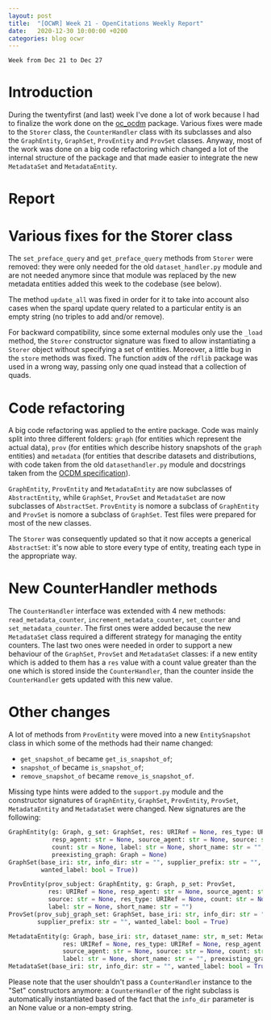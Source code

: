 ```yaml
---
layout: post
title:  "[OCWR] Week 21 - OpenCitations Weekly Report"
date:   2020-12-30 10:00:00 +0200
categories: blog ocwr
---
```

`Week from Dec 21 to Dec 27`

# Introduction
During the twentyfirst (and last) week I've done a lot of work because I had to finalize the work done on the
[oc_ocdm][oc_ocdm_github] package. Various fixes were made to the `Storer` class, the `CounterHandler` class with
its subclasses and also the `GraphEntity`, `GraphSet`, `ProvEntity` and `ProvSet` classes. Anyway, most of
the work was done on a big code refactoring which changed a lot of the internal structure of the package and that
made easier to integrate the new `MetadataSet` and `MetadataEntity`.

# Report

# Various fixes for the Storer class
The `set_preface_query` and `get_preface_query` methods from `Storer` were removed: they were only needed for the old
`dataset_handler.py` module and are not needed anymore since that module was replaced by the new metadata entities added
this week to the codebase (see below).

The method `update_all` was fixed in order for it to take into account also cases when the sparql update query related
to a particular entity is an empty string (no triples to add and/or remove).

For backward compatibility, since some external modules only use the `_load` method, the `Storer` constructor signature
was fixed to allow instantiating a `Storer` object without specifying a set of entities. Moreover, a little bug in the
`store` methods was fixed. The function `addN` of the `rdflib` package was used in a wrong way, passing only one quad
instead that a collection of quads.

# Code refactoring
A big code refactoring was applied to the entire package. Code was mainly split into three different folders: `graph` (for
entities which represent the actual data), `prov` (for entities which describe history snapshots of the `graph` entities)
and `metadata` (for entities that describe datasets and distributions, with code taken from the old `datasethandler.py` module
and docstrings taken from the [OCDM specification][ocdm-2.0.1]).

`GraphEntity`, `ProvEntity` and `MetadataEntity` are now subclasses of `AbstractEntity`, while `GraphSet`, `ProvSet` and 
`MetadataSet` are now subclasses of `AbstractSet`. `ProvEntity` is nomore a subclass of `GraphEntity` and `ProvSet` is nomore
a subclass of `GraphSet`. Test files were prepared for most of the new classes.

The `Storer` was consequently updated so that it now accepts a generical `AbstractSet`: it's now able to store every type of
entity, treating each type in the appropriate way.

# New CounterHandler methods
The `CounterHandler` interface was extended with 4 new methods: `read_metadata_counter`, `increment_metadata_counter`,
`set_counter` and `set_metadata_counter`. The first ones were added because the new `MetadataSet` class required a different
strategy for managing the entity counters. The last two ones were needed in order to support a new behaviour of the
`GraphSet`, `ProvSet` and `MetadataSet` classes: if a new entity which is added to them has a `res` value with a count
value greater than the one which is stored inside the `CounterHandler`, than the counter inside the `CounterHandler`
gets updated with this new value.

# Other changes
A lot of methods from `ProvEntity` were moved into a new `EntitySnapshot` class in which some of the methods had their
name changed:
  * `get_snapshot_of` became `get_is_snapshot_of`;
  * `snapshot_of` became `is_snapshot_of`;
  * `remove_snapshot_of` became `remove_is_snapshot_of`.

Missing type hints were added to the `support.py` module and the constructor signatures of `GraphEntity`, `GraphSet`, `ProvEntity`, 
`ProvSet`, `MetadataEntity` and `MetadataSet` were changed. New signatures are the following:
``` python
GraphEntity(g: Graph, g_set: GraphSet, res: URIRef = None, res_type: URIRef = None,
            resp_agent: str = None, source_agent: str = None, source: str = None,
            count: str = None, label: str = None, short_name: str = "",
            preexisting_graph: Graph = None)
GraphSet(base_iri: str, info_dir: str = "", supplier_prefix: str = "",
         wanted_label: bool = True))

ProvEntity(prov_subject: GraphEntity, g: Graph, p_set: ProvSet,
           res: URIRef = None, resp_agent: str = None, source_agent: str = None,
           source: str = None, res_type: URIRef = None, count: str = None,
           label: str = None, short_name: str = "")
ProvSet(prov_subj_graph_set: GraphSet, base_iri: str, info_dir: str = "",
        supplier_prefix: str = "", wanted_label: bool = True)

MetadataEntity(g: Graph, base_iri: str, dataset_name: str, m_set: MetadataSet,
               res: URIRef = None, res_type: URIRef = None, resp_agent: str = None,
               source_agent: str = None, source: str = None, count: str = None,
               label: str = None, short_name: str = "", preexisting_graph: Graph = None)
MetadataSet(base_iri: str, info_dir: str = "", wanted_label: bool = True)
```

Please note that the user shouldn't pass a `CounterHandler` instance to the "Set" constructors anymore: a `CounterHandler`
of the right subclass is automatically instantiated based of the fact that the `info_dir` parameter is an None value or
a non-empty string.

[oc_ocdm_github]:      https://github.com/opencitations/oc_ocdm
[ocdm-2.0.1]:          https://figshare.com/articles/Metadata_for_the_OpenCitations_Corpus/3443876
